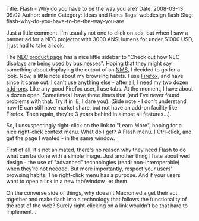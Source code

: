 Title: Flash - Why do you have to be the way you are?
Date: 2008-03-13 09:02
Author: admin
Category: Ideas and Rants
Tags: webdesign flash
Slug: flash-why-do-you-have-to-be-the-way-you-are

Just a little comment. I'm usually not one to click on ads, but when I
saw a banner ad for a NEC projector with 3000 ANSI lumens for under
$1000 USD, I just had to take a look.

The [NEC product page][] has a nice little sidebar to "Check out how NEC
displays are being used by businesses". Hoping that they might say
something about displaying the output of an [NMS][], I decided to go for
a look. Now, a little note about my browsing habits. I use [Firefox][],
and have since it came out. I can't use anything else - after all, I
need my two dozen [add-ons][]. Like any good Firefox user, I use tabs.
At the moment, I have about a dozen open. Sometimes I have three times
that (and I've never found problems with that. Try it in IE, I dare
you). (Side note - I don't understand how IE can still have market
share, but not have an add-on facility like Firefox. Then again, they're
3 years behind in almost all features...).

So, I unsuspectingly right-click on the link to "Learn More", hoping for
a nice right-click context menu. What do I get? A Flash menu. I
Ctrl-click, and get the page I wanted - in the same window.

First of all, it's not animated, there's no reason why they need Flash
to do what can be done with a simple image. Just another thing I hate
about wed design - the use of "advanced" technologies (read:
non-interoperable) when they're not needed. But more importantly,
respect your users' browsing habits. The right-click menu has a purpose.
And if your users want to open a link in a new tab/window, let them.

On the converse side of things, why doesn't Macromedia get their act
together and make flash into a technology that follows the functionality
of the rest of the web? Surely right-clicking on a link wouldn't be that
hard to implement...

  [NEC product page]: http://www.necdisplay.com/Products/Product/?product=71957542-7825-400f-997e-c7a2b8a01d06
  [NMS]: http://en.wikipedia.org/wiki/Network_management_system
  [Firefox]: http://www.mozilla.com/en-US/firefox/?from=getfirefox
  [add-ons]: https://addons.mozilla.org/en-US/firefox/
